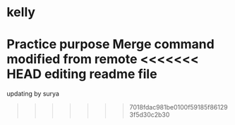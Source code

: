 # kelly
Practice purpose
Merge command
modified from remote
<<<<<<< HEAD
editing readme file
=======
updating by surya
>>>>>>> 7018fdac981be0100f59185f861293f5d30c2b30
